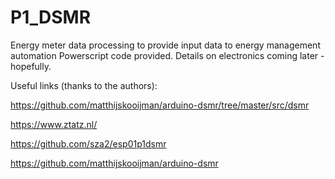 # P1_DSMR
Energy meter data processing to provide input data to energy management automation
Powerscript code provided. Details on electronics coming later - hopefully.


Useful links (thanks to the authors): 

https://github.com/matthijskooijman/arduino-dsmr/tree/master/src/dsmr

https://www.ztatz.nl/

https://github.com/sza2/esp01p1dsmr

https://github.com/matthijskooijman/arduino-dsmr
